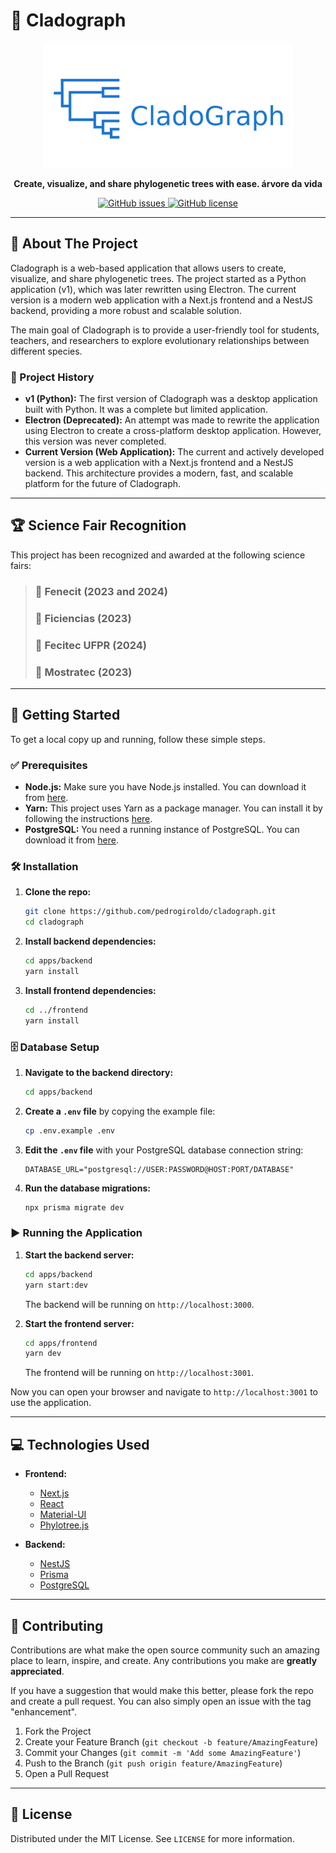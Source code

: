 # 🌳 Cladograph

<div align="center">
  <img src="apps/frontend/public/cladographLogo.png" alt="Cladograph Logo" width="400"/>
</div>

<p align="center">
  <strong>Create, visualize, and share phylogenetic trees with ease.  árvore da vida</strong>
</p>

<p align="center">
  <a href="https://github.com/pedrogiroldo/cladograph/issues">
    <img src="https://img.shields.io/github/issues/pedrogiroldo/cladograph" alt="GitHub issues">
  </a>
  <a href="https://github.com/pedrogiroldo/cladograph/blob/main/LICENSE">
    <img src="https://img.shields.io/github/license/pedrogiroldo/cladograph" alt="GitHub license">
  </a>
</p>

---

## 📖 About The Project

Cladograph is a web-based application that allows users to create, visualize, and share phylogenetic trees. The project started as a Python application (v1), which was later rewritten using Electron. The current version is a modern web application with a Next.js frontend and a NestJS backend, providing a more robust and scalable solution.

The main goal of Cladograph is to provide a user-friendly tool for students, teachers, and researchers to explore evolutionary relationships between different species.

### 📜 Project History

*   **v1 (Python):** The first version of Cladograph was a desktop application built with Python. It was a complete but limited application.
*   **Electron (Deprecated):** An attempt was made to rewrite the application using Electron to create a cross-platform desktop application. However, this version was never completed.
*   **Current Version (Web Application):** The current and actively developed version is a web application with a Next.js frontend and a NestJS backend. This architecture provides a modern, fast, and scalable platform for the future of Cladograph.

---

## 🏆 Science Fair Recognition

This project has been recognized and awarded at the following science fairs:

> ### 🥇 **Fenecit** (2023 and 2024)
> ### 🥇 **Ficiencias** (2023)
> ### 🥇 **Fecitec UFPR** (2024)
> ### 🥇 **Mostratec** (2023)

---

## 🚀 Getting Started

To get a local copy up and running, follow these simple steps.

### ✅ Prerequisites

*   **Node.js:** Make sure you have Node.js installed. You can download it from [here](https://nodejs.org/).
*   **Yarn:** This project uses Yarn as a package manager. You can install it by following the instructions [here](https://yarnpkg.com/getting-started/install).
*   **PostgreSQL:** You need a running instance of PostgreSQL. You can download it from [here](https://www.postgresql.org/download/).

### 🛠️ Installation

1.  **Clone the repo:**
    ```sh
    git clone https://github.com/pedrogiroldo/cladograph.git
    cd cladograph
    ```

2.  **Install backend dependencies:**
    ```sh
    cd apps/backend
    yarn install
    ```

3.  **Install frontend dependencies:**
    ```sh
    cd ../frontend
    yarn install
    ```

### 🗄️ Database Setup

1.  **Navigate to the backend directory:**
    ```sh
    cd apps/backend
    ```

2.  **Create a `.env` file** by copying the example file:
    ```sh
    cp .env.example .env
    ```

3.  **Edit the `.env` file** with your PostgreSQL database connection string:
    ```
    DATABASE_URL="postgresql://USER:PASSWORD@HOST:PORT/DATABASE"
    ```

4.  **Run the database migrations:**
    ```sh
    npx prisma migrate dev
    ```

### ▶️ Running the Application

1.  **Start the backend server:**
    ```sh
    cd apps/backend
    yarn start:dev
    ```
    The backend will be running on `http://localhost:3000`.

2.  **Start the frontend server:**
    ```sh
    cd apps/frontend
    yarn dev
    ```
    The frontend will be running on `http://localhost:3001`.

Now you can open your browser and navigate to `http://localhost:3001` to use the application.

---

## 💻 Technologies Used

*   **Frontend:**
    *   [Next.js](https://nextjs.org/)
    *   [React](https://reactjs.org/)
    *   [Material-UI](https://mui.com/)
    *   [Phylotree.js](https://github.com/veg/phylotree.js)

*   **Backend:**
    *   [NestJS](https://nestjs.com/)
    *   [Prisma](https://www.prisma.io/)
    *   [PostgreSQL](https://www.postgresql.org/)

---

## 🤝 Contributing

Contributions are what make the open source community such an amazing place to learn, inspire, and create. Any contributions you make are **greatly appreciated**.

If you have a suggestion that would make this better, please fork the repo and create a pull request. You can also simply open an issue with the tag "enhancement".

1.  Fork the Project
2.  Create your Feature Branch (`git checkout -b feature/AmazingFeature`)
3.  Commit your Changes (`git commit -m 'Add some AmazingFeature'`)
4.  Push to the Branch (`git push origin feature/AmazingFeature`)
5.  Open a Pull Request

---

## 📄 License

Distributed under the MIT License. See `LICENSE` for more information.
